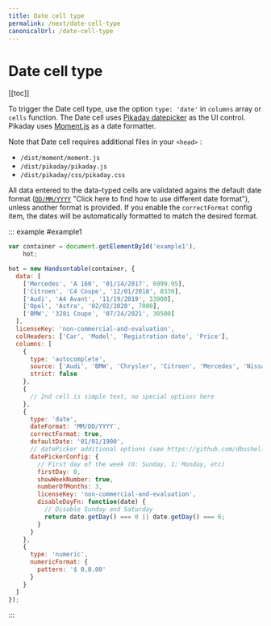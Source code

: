 ```yaml
---
title: Date cell type
permalink: /next/date-cell-type
canonicalUrl: /date-cell-type
---
```


# Date cell type

[[toc]]

To trigger the Date cell type, use the option `type: 'date'` in `columns` array or `cells` function. The Date cell uses [Pikaday datepicker](https://github.com/dbushell/Pikaday) as the UI control. Pikaday uses [Moment.js](https://github.com/moment/moment) as a date formatter.

Note that Date cell requires additional files in your `<head>` :

* `/dist/moment/moment.js`
* `/dist/pikaday/pikaday.js`
* `/dist/pikaday/css/pikaday.css`

All data entered to the data-typed cells are validated agains the default date format ([`DD/MM/YYYY`](http://momentjs.com/docs/#/parsing/) "Click here to find how to use different date format"), unless another format is provided. If you enable the `correctFormat` config item, the dates will be automatically formatted to match the desired format.

::: example #example1
```js
var container = document.getElementById('example1'),
    hot;

hot = new Handsontable(container, {
  data: [
    ['Mercedes', 'A 160', '01/14/2017', 6999.95],
    ['Citroen', 'C4 Coupe', '12/01/2018', 8330],
    ['Audi', 'A4 Avant', '11/19/2019', 33900],
    ['Opel', 'Astra', '02/02/2020', 7000],
    ['BMW', '320i Coupe', '07/24/2021', 30500]
  ],
  licenseKey: 'non-commercial-and-evaluation',
  colHeaders: ['Car', 'Model', 'Registration date', 'Price'],
  columns: [
    {
      type: 'autocomplete',
      source: ['Audi', 'BMW', 'Chrysler', 'Citroen', 'Mercedes', 'Nissan', 'Opel', 'Suzuki', 'Toyota', 'Volvo'],
      strict: false
    },
    {
      // 2nd cell is simple text, no special options here
    },
    {
      type: 'date',
      dateFormat: 'MM/DD/YYYY',
      correctFormat: true,
      defaultDate: '01/01/1900',
      // datePicker additional options (see https://github.com/dbushell/Pikaday#configuration)
      datePickerConfig: {
        // First day of the week (0: Sunday, 1: Monday, etc)
        firstDay: 0,
        showWeekNumber: true,
        numberOfMonths: 3,
        licenseKey: 'non-commercial-and-evaluation',
        disableDayFn: function(date) {
          // Disable Sunday and Saturday
          return date.getDay() === 0 || date.getDay() === 6;
        }
      }
    },
    {
      type: 'numeric',
      numericFormat: {
        pattern: '$ 0,0.00'
      }
    }
  ]
});
```
:::
